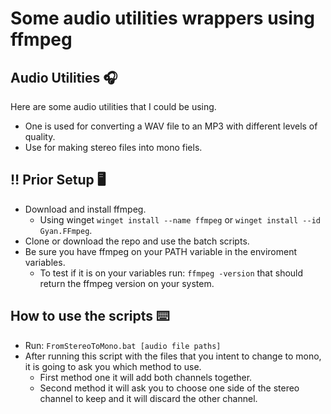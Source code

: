 # Some audio utilities wrappers using ffmpeg

## Audio Utilities :headphones:

Here are some audio utilities that I could be using.

- One is used for converting a WAV file to an MP3 with different levels of quality.
- Use for making stereo files into mono fiels.

## :bangbang: Prior Setup :desktop_computer:

- Download and install ffmpeg.
  - Using winget `winget install --name ffmpeg` or `winget install --id Gyan.FFmpeg`.
- Clone or download the repo and use the batch scripts.
- Be sure you have ffmpeg on your PATH variable in the enviroment variables.
  - To test if it is on your variables run: ```ffmpeg -version``` that should return the ffmpeg version on your system.

## How to use the scripts :keyboard:

- Run: ```FromStereoToMono.bat [audio file paths]```
- After running this script with the files that you intent to change to mono, it is going to ask you which method to use.
  - First method one it will add both channels together.
  - Second method it will ask you to choose one side of the stereo channel to keep and it will discard the other channel. 
